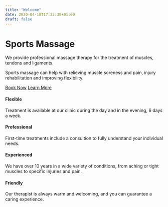 ```yaml
---
title: "Welcome"
date: 2020-04-18T17:32:38+01:00
draft: false
---
```


<div class="jumbotron">
    <h1 class="display-3">Sports Massage</h1>
    <p class="lead">We provide professional massage therapy for the treatment of muscles, tendons and ligaments.<p>
    <p class="lead">Sports massage can help with relieving muscle soreness and pain, injury rehabilitation and improving flexibility.</p>
    <!-- <p class="lead">Our treatments go full circle as once treatment is complete we provide home work to ensure good muscle balance and improved flexibility.<p> -->
    <p>
        <!-- <a class="btn btn-primary btn-lg" href="/covid-19/" role="button">Book Now</a> -->
        <a class="btn btn-primary btn-lg" href="https://vitfitcdf.as.me/" role="button">Book Now</a>
        <!-- <a class="btn btn-primary btn-lg" href="/gift-vouchers/" role="button">Buy Gift Voucher</a> -->
        <a class="btn btn-info btn-lg" href="/about-sports-massage/" role="button">Learn More</a></p>
    </p>
</div>

<div class="row marketing">
    <div class="col-lg-6">
    <h4>Flexible</h4>
    <p>Treatment is available at our clinic during the day and in the evening, 6 days a week.</p>
    <h4>Professional</h4>
    <p>First-time treatments include a consultion to fully understand your individual needs.</p>
    </div>
    <div class="col-lg-6">
    <h4>Experienced</h4>
    <p>We have over 10 years in a wide variety of conditions, from aching or tight muscles to specific injuries and pain.</p>
    <h4>Friendly</h4>
    <p>Our therapist is always warm and welcoming, and you can guarantee a caring experience.</p>
    </div>
</div>
